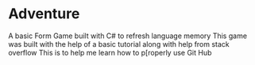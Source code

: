 # Adventure
A basic Form Game built with C# to refresh language memory
This game was built with the help of a basic tutorial along with help from stack overflow 
This is to help me learn how to p[roperly use Git Hub
